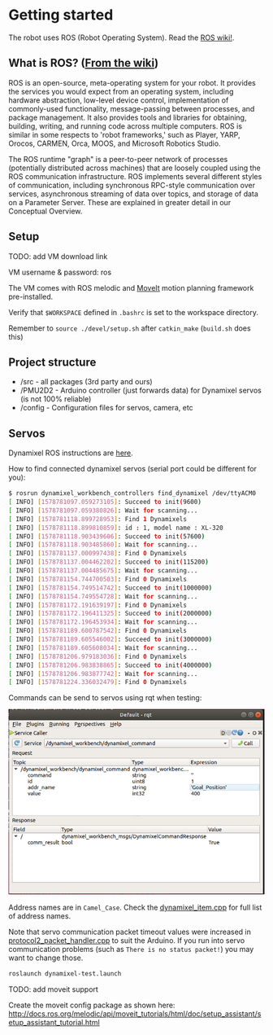 # Getting started

The robot uses ROS (Robot Operating System). Read the [ROS wiki!](http://wiki.ros.org/).

## What is ROS? ([From the wiki](http://wiki.ros.org/ROS/Introduction))

ROS is an open-source, meta-operating system for your robot. It provides the services you would expect from an operating system, including hardware abstraction, low-level device control, implementation of commonly-used functionality, message-passing between processes, and package management. It also provides tools and libraries for obtaining, building, writing, and running code across multiple computers. ROS is similar in some respects to 'robot frameworks,' such as Player, YARP, Orocos, CARMEN, Orca, MOOS, and Microsoft Robotics Studio.

The ROS runtime "graph" is a peer-to-peer network of processes (potentially distributed across machines) that are loosely coupled using the ROS communication infrastructure. ROS implements several different styles of communication, including synchronous RPC-style communication over services, asynchronous streaming of data over topics, and storage of data on a Parameter Server. These are explained in greater detail in our Conceptual Overview.

## Setup

TODO: add VM download link

VM username & password: ros

The VM comes with ROS melodic and [MoveIt](https://moveit.ros.org/) motion planning framework pre-installed.

Verify that `$WORKSPACE` defined in `.bashrc`
is set to the workspace directory.

Remember to `source ./devel/setup.sh` after `catkin_make` (`build.sh` does this)

## Project structure

* /src - all packages (3rd party and ours)
* /PMU2D2 - Arduino controller (just forwards data) for Dynamixel servos (is not 100% reliable)
* /config - Configuration files for servos, camera, etc

## Servos

Dynamixel ROS instructions are [here](http://emanual.robotis.com/docs/en/software/dynamixel/dynamixel_workbench/).

How to find connected dynamixel servos (serial port could be different for you):

```sh
$ rosrun dynamixel_workbench_controllers find_dynamixel /dev/ttyACM0
[ INFO] [1578781097.059273105]: Succeed to init(9600)
[ INFO] [1578781097.059380826]: Wait for scanning...
[ INFO] [1578781118.899728953]: Find 1 Dynamixels
[ INFO] [1578781118.899810859]: id : 1, model name : XL-320
[ INFO] [1578781118.903439606]: Succeed to init(57600)
[ INFO] [1578781118.903485860]: Wait for scanning...
[ INFO] [1578781137.000997438]: Find 0 Dynamixels
[ INFO] [1578781137.004462202]: Succeed to init(115200)
[ INFO] [1578781137.004485675]: Wait for scanning...
[ INFO] [1578781154.744700503]: Find 0 Dynamixels
[ INFO] [1578781154.749514742]: Succeed to init(1000000)
[ INFO] [1578781154.749554728]: Wait for scanning...
[ INFO] [1578781172.191639197]: Find 0 Dynamixels
[ INFO] [1578781172.196411325]: Succeed to init(2000000)
[ INFO] [1578781172.196453934]: Wait for scanning...
[ INFO] [1578781189.600787542]: Find 0 Dynamixels
[ INFO] [1578781189.605546002]: Succeed to init(3000000)
[ INFO] [1578781189.605608034]: Wait for scanning...
[ INFO] [1578781206.979183036]: Find 0 Dynamixels
[ INFO] [1578781206.983838865]: Succeed to init(4000000)
[ INFO] [1578781206.983877742]: Wait for scanning...
[ INFO] [1578781224.336032479]: Find 0 Dynamixels
```

Commands can be send to servos using rqt when testing:

![](img/rqt_servo.PNG)

Address names are in `Camel_Case`.
Check the [dynamixel_item.cpp](https://github.com/ROBOTIS-GIT/dynamixel-workbench/blob/master/dynamixel_workbench_toolbox/src/dynamixel_workbench_toolbox/dynamixel_item.cpp) for full list of address names.

Note that servo communication packet timeout values were increased in [protocol2_packet_handler.cpp](src/DynamixelSDK/ros/src/dynamixel_sdk/protocol2_packet_handler.cpp)
to suit the Arduino. If you run into servo communication problems (such as `There is no status packet!`) you may want to change those.

```sh
roslaunch dynamixel-test.launch
```

TODO: add moveit support

Create the moveit config package as shown here:
http://docs.ros.org/melodic/api/moveit_tutorials/html/doc/setup_assistant/setup_assistant_tutorial.html

